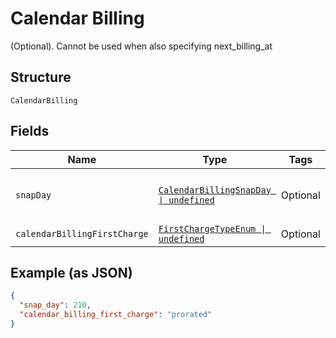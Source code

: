 
# Calendar Billing

(Optional). Cannot be used when also specifying next_billing_at

## Structure

`CalendarBilling`

## Fields

| Name | Type | Tags | Description |
|  --- | --- | --- | --- |
| `snapDay` | [`CalendarBillingSnapDay \| undefined`](../../doc/models/containers/calendar-billing-snap-day.md) | Optional | This is a container for one-of cases. |
| `calendarBillingFirstCharge` | [`FirstChargeTypeEnum \| undefined`](../../doc/models/first-charge-type-enum.md) | Optional | - |

## Example (as JSON)

```json
{
  "snap_day": 210,
  "calendar_billing_first_charge": "prorated"
}
```

